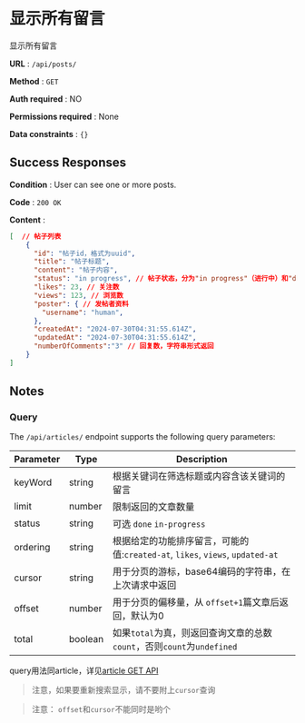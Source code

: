 # 显示所有留言

显示所有留言

**URL** : `/api/posts/`

**Method** : `GET`

**Auth required** : NO

**Permissions required** : None

**Data constraints** : `{}`

## Success Responses

**Condition** : User can see one or more posts.

**Code** : `200 OK`

**Content** : 

```json
[  // 帖子列表
    {
      "id": "帖子id，格式为uuid",
      "title": "帖子标题",
      "content": "帖子内容",
      "status": "in progress", // 帖子状态，分为"in progress"（进行中）和"done"（已完成）
      "likes": 23, // 关注数
      "views": 123, // 浏览数
      "poster": { // 发帖者资料
        "username": "human", 
      },
      "createdAt": "2024-07-30T04:31:55.614Z", 
      "updatedAt": "2024-07-30T04:31:55.614Z", 
      "numberOfComments":"3" // 回复数，字符串形式返回
    }
]
```

## Notes 
### Query

The `/api/articles/` endpoint supports the following query parameters:

| Parameter | Type   | Description                                      |
|-----------|--------|--------------------------------------------------|
|keyWord     | string | 根据关键词在筛选标题或内容含该关键词的留言                   |
| limit     | number | 限制返回的文章数量       |
|status| string| 可选 `done` `in-progress`
|ordering   | string | 根据给定的功能排序留言，可能的值:`created-at`, `likes`, `views`, `updated-at`
| cursor    | string | 用于分页的游标，base64编码的字符串，在上次请求中返回 |
| offset  | number| 用于分页的偏移量，从 `offset+1`篇文章后返回，默认为0 |
| total | boolean | 如果`total`为真，则返回查询文章的总数`count`，否则`count`为`undefined`

query用法同article，详见[article GET API](../articles/get.md)

> 注意，如果要重新搜索显示，请不要附上`cursor`查询

> 注意： `offset`和`cursor`不能同时是哟个


